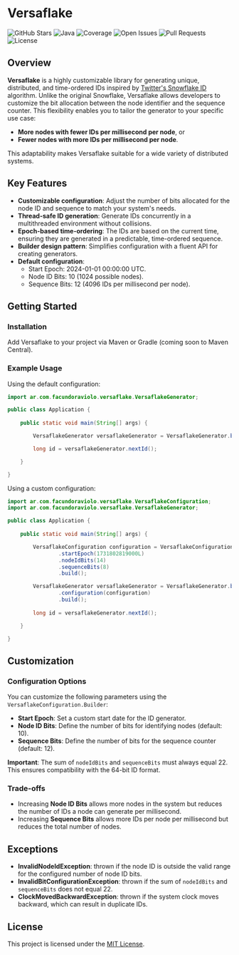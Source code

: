 # Versaflake
![GitHub Stars](https://img.shields.io/github/stars/facundoraviolo/versaflake)
![Java](https://img.shields.io/badge/Java-8%2B-brightgreen)
![Coverage](https://img.shields.io/codecov/c/github/facundoraviolo/versaflake)
![Open Issues](https://img.shields.io/github/issues/facundoraviolo/versaflake)
![Pull Requests](https://img.shields.io/github/issues-pr/facundoraviolo/versaflake)
![License](https://img.shields.io/github/license/facundoraviolo/versaflake?label=License&logo=open-source-initiative)

## Overview

**Versaflake** is a highly customizable library for generating unique, distributed, and time-ordered IDs inspired by [Twitter's Snowflake ID](https://en.wikipedia.org/wiki/Snowflake_ID) algorithm. Unlike the original Snowflake, Versaflake allows developers to customize the bit allocation between the node identifier and the sequence counter. This flexibility enables you to tailor the generator to your specific use case:

- **More nodes with fewer IDs per millisecond per node**, or
- **Fewer nodes with more IDs per millisecond per node**.

This adaptability makes Versaflake suitable for a wide variety of distributed systems.

## Key Features

- **Customizable configuration**: Adjust the number of bits allocated for the node ID and sequence to match your system's needs.
- **Thread-safe ID generation**: Generate IDs concurrently in a multithreaded environment without collisions.
- **Epoch-based time-ordering**: The IDs are based on the current time, ensuring they are generated in a predictable, time-ordered sequence.
- **Builder design pattern**: Simplifies configuration with a fluent API for creating generators.
- **Default configuration**:
  - Start Epoch: 2024-01-01 00:00:00 UTC.
  - Node ID Bits: 10 (1024 possible nodes).
  - Sequence Bits: 12 (4096 IDs per millisecond per node).

## Getting Started

### Installation

Add Versaflake to your project via Maven or Gradle (coming soon to Maven Central).

### Example Usage

Using the default configuration:

```java
import ar.com.facundoraviolo.versaflake.VersaflakeGenerator;  

public class Application {
    
    public static void main(String[] args) {

        VersaflakeGenerator versaflakeGenerator = VersaflakeGenerator.builder(1).build();

        long id = versaflakeGenerator.nextId();

    }

}
```

Using a custom configuration:

```java
import ar.com.facundoraviolo.versaflake.VersaflakeConfiguration;
import ar.com.facundoraviolo.versaflake.VersaflakeGenerator;  

public class Application {
    
    public static void main(String[] args) {

        VersaflakeConfiguration configuration = VersaflakeConfiguration.builder()
                .startEpoch(1731802819000L)
                .nodeIdBits(14)
                .sequenceBits(8)
                .build();

        VersaflakeGenerator versaflakeGenerator = VersaflakeGenerator.builder(15)
                .configuration(configuration)
                .build();
        
        long id = versaflakeGenerator.nextId();

    }

}
```

## Customization

### Configuration Options

You can customize the following parameters using the `VersaflakeConfiguration.Builder`:

- **Start Epoch**: Set a custom start date for the ID generator.
- **Node ID Bits**: Define the number of bits for identifying nodes (default: 10).
- **Sequence Bits**: Define the number of bits for the sequence counter (default: 12).

**Important**: The sum of `nodeIdBits` and `sequenceBits` must always equal 22. This ensures compatibility with the 64-bit ID format.

### Trade-offs

- Increasing **Node ID Bits** allows more nodes in the system but reduces the number of IDs a node can generate per millisecond.
- Increasing **Sequence Bits** allows more IDs per node per millisecond but reduces the total number of nodes.

## Exceptions

- **InvalidNodeIdException**: thrown if the node ID is outside the valid range for the configured number of node ID bits.
- **InvalidBitConfigurationException**: thrown if the sum of `nodeIdBits` and `sequenceBits` does not equal 22.
- **ClockMovedBackwardException**: thrown if the system clock moves backward, which can result in duplicate IDs.

## License

This project is licensed under the [MIT License](LICENSE).